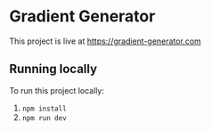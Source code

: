 # Gradient Generator

This project is live at https://gradient-generator.com

## Running locally

To run this project locally:

1) `npm install`
2) `npm run dev`